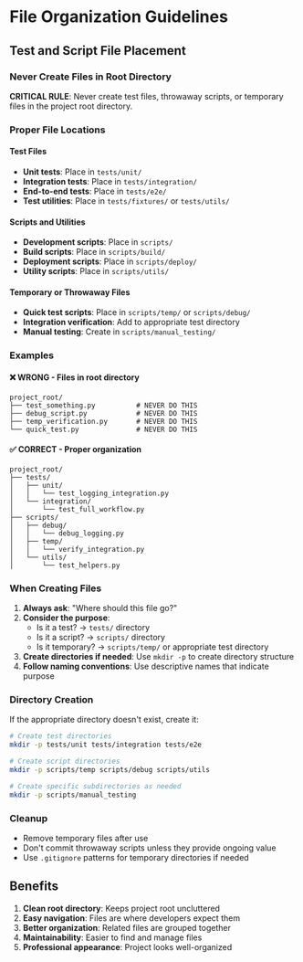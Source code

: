 # File Organization Guidelines

## Test and Script File Placement

### Never Create Files in Root Directory

**CRITICAL RULE**: Never create test files, throwaway scripts, or temporary
files in the project root directory.

### Proper File Locations

#### Test Files

- **Unit tests**: Place in `tests/unit/`
- **Integration tests**: Place in `tests/integration/`
- **End-to-end tests**: Place in `tests/e2e/`
- **Test utilities**: Place in `tests/fixtures/` or `tests/utils/`

#### Scripts and Utilities

- **Development scripts**: Place in `scripts/`
- **Build scripts**: Place in `scripts/build/`
- **Deployment scripts**: Place in `scripts/deploy/`
- **Utility scripts**: Place in `scripts/utils/`

#### Temporary or Throwaway Files

- **Quick test scripts**: Place in `scripts/temp/` or `scripts/debug/`
- **Integration verification**: Add to appropriate test directory
- **Manual testing**: Create in `scripts/manual_testing/`

### Examples

#### ❌ WRONG - Files in root directory

```
project_root/
├── test_something.py          # NEVER DO THIS
├── debug_script.py            # NEVER DO THIS
├── temp_verification.py       # NEVER DO THIS
└── quick_test.py              # NEVER DO THIS
```

#### ✅ CORRECT - Proper organization

```
project_root/
├── tests/
│   ├── unit/
│   │   └── test_logging_integration.py
│   └── integration/
│       └── test_full_workflow.py
├── scripts/
│   ├── debug/
│   │   └── debug_logging.py
│   ├── temp/
│   │   └── verify_integration.py
│   └── utils/
│       └── test_helpers.py
```

### When Creating Files

1. **Always ask**: "Where should this file go?"
2. **Consider the purpose**:
   - Is it a test? → `tests/` directory
   - Is it a script? → `scripts/` directory
   - Is it temporary? → `scripts/temp/` or appropriate test directory
3. **Create directories if needed**: Use `mkdir -p` to create directory
   structure
4. **Follow naming conventions**: Use descriptive names that indicate purpose

### Directory Creation

If the appropriate directory doesn't exist, create it:

```bash
# Create test directories
mkdir -p tests/unit tests/integration tests/e2e

# Create script directories
mkdir -p scripts/temp scripts/debug scripts/utils

# Create specific subdirectories as needed
mkdir -p scripts/manual_testing
```

### Cleanup

- Remove temporary files after use
- Don't commit throwaway scripts unless they provide ongoing value
- Use `.gitignore` patterns for temporary directories if needed

## Benefits

1. **Clean root directory**: Keeps project root uncluttered
2. **Easy navigation**: Files are where developers expect them
3. **Better organization**: Related files are grouped together
4. **Maintainability**: Easier to find and manage files
5. **Professional appearance**: Project looks well-organized
